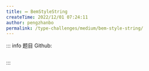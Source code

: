 ```yaml
---
title: ➖ BemStyleString
createTime: 2022/12/01 07:24:11
author: pengzhanbo
permalink: /type-challenges/medium/bem-style-string/
---
```


::: info 题目
Github: []()

```ts

```

:::
